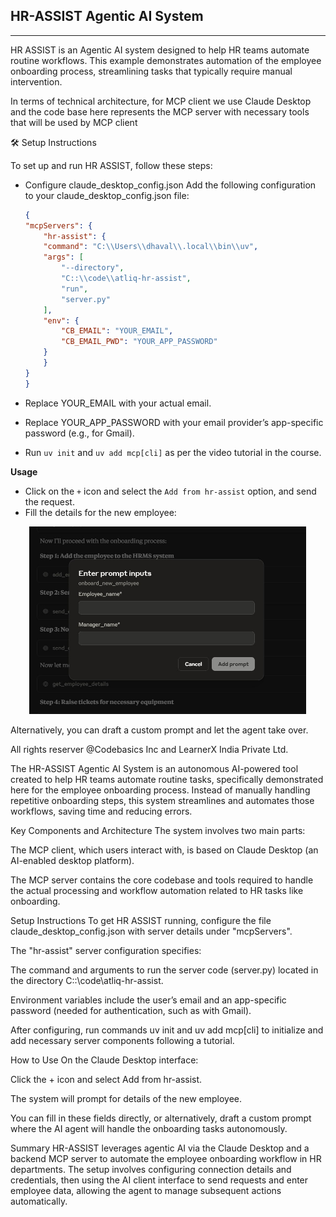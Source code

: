 ## **HR-ASSIST Agentic AI System**
---
HR ASSIST is an Agentic AI system designed to help HR teams automate routine workflows. This example demonstrates automation of the employee onboarding process, streamlining tasks that 
typically require manual intervention.

In terms of technical architecture, for MCP client we use Claude Desktop and the code base here represents the MCP server with necessary tools that will be used by MCP client 

🛠️ Setup Instructions

To set up and run HR ASSIST, follow these steps:

- Configure claude_desktop_config.json
Add the following configuration to your claude_desktop_config.json file:

    ```json
    {
    "mcpServers": {
        "hr-assist": {
        "command": "C:\\Users\\dhaval\\.local\\bin\\uv",
        "args": [
            "--directory",
            "C::\\code\\atliq-hr-assist",
            "run",
            "server.py"
        ],
        "env": {
            "CB_EMAIL": "YOUR_EMAIL",
            "CB_EMAIL_PWD": "YOUR_APP_PASSWORD"
        }
        }
    }
    }
    ```

- Replace YOUR_EMAIL with your actual email.
- Replace YOUR_APP_PASSWORD with your email provider’s app-specific password (e.g., for Gmail).
- Run `uv init` and `uv add mcp[cli]` as per the video tutorial in the course.  

**Usage**
- Click on the `+` icon and select the `Add from hr-assist` option, and send the request.
- Fill the details for the new employee:

<img src="resources\image.jpg" alt="Claude desktop prompt with fields" style="width:auto;height:300px;padding-left:30px">

Alternatively, you can draft a custom prompt and let the agent take over.


All rights reserver @Codebasics Inc and LearnerX India Private Ltd.


The HR-ASSIST Agentic AI System is an autonomous AI-powered tool created to help HR teams automate routine tasks, specifically demonstrated here for the employee onboarding process. Instead of manually handling repetitive onboarding steps, this system streamlines and automates those workflows, saving time and reducing errors.

Key Components and Architecture
The system involves two main parts:

The MCP client, which users interact with, is based on Claude Desktop (an AI-enabled desktop platform).

The MCP server contains the core codebase and tools required to handle the actual processing and workflow automation related to HR tasks like onboarding.

Setup Instructions
To get HR ASSIST running, configure the file claude_desktop_config.json with server details under "mcpServers".

The "hr-assist" server configuration specifies:

The command and arguments to run the server code (server.py) located in the directory C::\code\atliq-hr-assist.

Environment variables include the user’s email and an app-specific password (needed for authentication, such as with Gmail).

After configuring, run commands uv init and uv add mcp[cli] to initialize and add necessary server components following a tutorial.

How to Use
On the Claude Desktop interface:

Click the + icon and select Add from hr-assist.

The system will prompt for details of the new employee.

You can fill in these fields directly, or alternatively, draft a custom prompt where the AI agent will handle the onboarding tasks autonomously.

Summary
HR-ASSIST leverages agentic AI via the Claude Desktop and a backend MCP server to automate the employee onboarding workflow in HR departments. The setup involves configuring connection details and credentials, then using the AI client interface to send requests and enter employee data, allowing the agent to manage subsequent actions automatically.